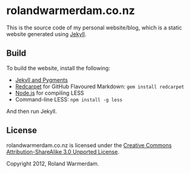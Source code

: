 rolandwarmerdam.co.nz
=====================

This is the source code of my personal website/blog, which is a static website generated using [Jekyll][].


Build
-----
To build the website, install the following:

 * [Jekyll and Pygments][jekyll-install]
 * [Redcarpet][] for GitHub Flavoured Markdown: `gem install redcarpet`
 * [Node.js][nodejs-install] for compiling LESS
 * Command-line LESS: `npm install -g less`

And then run Jekyll.


License
-------
rolandwarmerdam.co.nz is licensed under the [Creative Commons Attribution-ShareAlike 3.0 Unported License][license].

Copyright 2012, Roland Warmerdam.


[Jekyll]: https://github.com/mojombo/jekyll
[jekyll-install]: https://github.com/mojombo/jekyll/wiki/Install
[Redcarpet]: https://github.com/tanoku/redcarpet
[nodejs-install]: https://github.com/joyent/node/wiki/Installation
[license]: http://creativecommons.org/licenses/by-sa/3.0/
